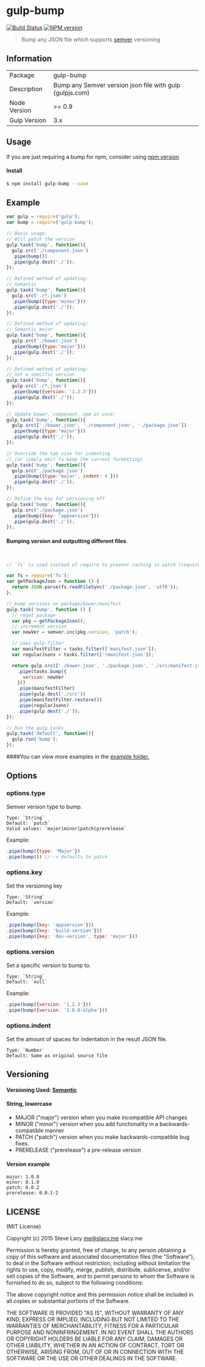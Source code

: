 # gulp-bump
[![Build Status](https://travis-ci.org/stevelacy/gulp-bump.png?branch=master)](https://travis-ci.org/stevelacy/gulp-bump)
[![NPM version](https://badge.fury.io/js/gulp-bump.png)](http://badge.fury.io/js/gulp-bump)

> Bump any JSON file which supports [semver](http://semver.org/) versioning

## Information

<table>
<tr>
<td>Package</td><td>gulp-bump</td>
</tr>
<tr>
<td>Description</td>
<td>Bump any Semver version json file
 with gulp (gulpjs.com)</td>
</tr>
<tr>
<td>Node Version</td>
<td>>= 0.9</td>
</tr>
<tr>
<td>Gulp Version</td>
<td>3.x</td>
</tr>
</table>

## Usage

If you are just requiring a bump for npm, consider using [npm version](https://npmjs.org/doc/cli/npm-version.html)

#### Install

```bash
$ npm install gulp-bump --save
```

## Example

```js
var gulp = require('gulp');
var bump = require('gulp-bump');

// Basic usage:
// Will patch the version
gulp.task('bump', function(){
  gulp.src('./component.json')
  .pipe(bump())
  .pipe(gulp.dest('./'));
});

// Defined method of updating:
// Semantic
gulp.task('bump', function(){
  gulp.src('./*.json')
  .pipe(bump({type:'minor'}))
  .pipe(gulp.dest('./'));
});

// Defined method of updating:
// Semantic major
gulp.task('bump', function(){
  gulp.src('./bower.json')
  .pipe(bump({type:'major'}))
  .pipe(gulp.dest('./'));
});

// Defined method of updating:
// Set a specific version
gulp.task('bump', function(){
  gulp.src('./*.json')
  .pipe(bump({version: '1.2.3'}))
  .pipe(gulp.dest('./'));
});

// Update bower, component, npm at once:
gulp.task('bump', function(){
  gulp.src(['./bower.json', './component.json', './package.json'])
  .pipe(bump({type:'major'}))
  .pipe(gulp.dest('./'));
});

// Override the tab size for indenting
// (or simply omit to keep the current formatting)
gulp.task('bump', function(){
  gulp.src('./package.json')
  .pipe(bump({type:'major', indent: 4 }))
  .pipe(gulp.dest('./'));
});

// Define the key for versioning off
gulp.task('bump', function(){
  gulp.src('./package.json')
  .pipe(bump({key: "appversion"}))
  .pipe(gulp.dest('./'));
});


```
#### Bumping version and outputting different files
```js


// `fs` is used instead of require to prevent caching in watch (require caches)

var fs = require('fs');
var getPackageJson = function () {
  return JSON.parse(fs.readFileSync('./package.json', 'utf8'));
};

// bump versions on package/bower/manifest
gulp.task('bump', function () {
  // reget package
  var pkg = getPackageJson();
  // increment version
  var newVer = semver.inc(pkg.version, 'patch');

  // uses gulp-filter
  var manifestFilter = tasks.filter(['manifest.json']);
  var regularJsons = tasks.filter(['!manifest.json']);

  return gulp.src(['./bower.json', './package.json', './src/manifest.json'])
    .pipe(tasks.bump({
      version: newVer
    }))
    .pipe(manifestFilter)
    .pipe(gulp.dest('./src'))
    .pipe(manifestFilter.restore())
    .pipe(regularJsons)
    .pipe(gulp.dest('./'));
});

// Run the gulp tasks
gulp.task('default', function(){
  gulp.run('bump');
});
```

####You can view more examples in the [example folder.](https://github.com/stevelacy/gulp-bump/tree/master/examples)

## Options
### options.type
Semver version type to bump.

    Type: `String`
    Default: `patch`
    Valid values: `major|minor|patch|prerelease`

Example:

```js
.pipe(bump({type: 'Major'})
.pipe(bump()) //--> defaults to patch
```

### options.key
Set the versioning key

    Type: `String`
    Default: `version`

Example:

```js
.pipe(bump({key: 'appversion'}))
.pipe(bump({key: 'build-version'}))
.pipe(bump({key: 'dev-version', type: 'major'}))
```

### options.version
Set a specific version to bump to.

    Type: `String`
    Default: `null`

Example:

```js
.pipe(bump({version: '1.2.3'}))
.pipe(bump({version: '1.0.0-alpha'}))
```

### options.indent
Set the amount of spaces for indentation in the result JSON file.

    Type: `Number`
    Default: Same as original source file


## Versioning
#### Versioning Used: [Semantic](http://semver.org/)
#### String, lowercase

  - MAJOR ("major") version when you make incompatible API changes
  - MINOR ("minor") version when you add functionality in a backwards-compatible manner
  - PATCH ("patch") version when you make backwards-compatible bug fixes.
  - PRERELEASE ("prerelease") a pre-release version

#### Version example

    major: 1.0.0
    minor: 0.1.0
    patch: 0.0.2
    prerelease: 0.0.1-2



## LICENSE

(MIT License)

Copyright (c) 2015 Steve Lacy <me@slacy.me> slacy.me

Permission is hereby granted, free of charge, to any person obtaining
a copy of this software and associated documentation files (the
"Software"), to deal in the Software without restriction, including
without limitation the rights to use, copy, modify, merge, publish,
distribute, sublicense, and/or sell copies of the Software, and to
permit persons to whom the Software is furnished to do so, subject to
the following conditions:

The above copyright notice and this permission notice shall be
included in all copies or substantial portions of the Software.

THE SOFTWARE IS PROVIDED "AS IS", WITHOUT WARRANTY OF ANY KIND,
EXPRESS OR IMPLIED, INCLUDING BUT NOT LIMITED TO THE WARRANTIES OF
MERCHANTABILITY, FITNESS FOR A PARTICULAR PURPOSE AND
NONINFRINGEMENT. IN NO EVENT SHALL THE AUTHORS OR COPYRIGHT HOLDERS BE
LIABLE FOR ANY CLAIM, DAMAGES OR OTHER LIABILITY, WHETHER IN AN ACTION
OF CONTRACT, TORT OR OTHERWISE, ARISING FROM, OUT OF OR IN CONNECTION
WITH THE SOFTWARE OR THE USE OR OTHER DEALINGS IN THE SOFTWARE.

